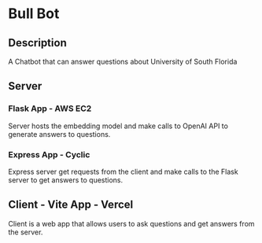 # Bull Bot

## Description
A Chatbot that can answer questions about University of South Florida

## Server

### Flask App - AWS EC2 

Server hosts the embedding model and make calls to OpenAI API to generate answers to questions.

### Express App - Cyclic

Express server get requests from the client and make calls to the Flask server to get answers to questions.

## Client - Vite App - Vercel

Client is a web app that allows users to ask questions and get answers from the server.